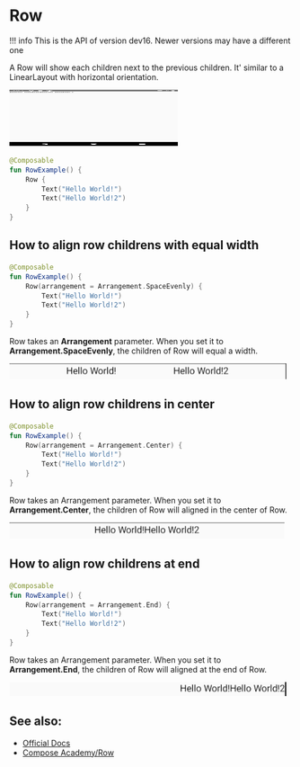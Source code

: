 # Row

!!! info
    This is the API of version dev16. Newer versions may have a different one

A Row will show each children next to the previous children. It' similar to a LinearLayout with horizontal orientation.


<p align="left">
  <img src ="../../images/layout/row/RowExample.png" height=100 width=300 />
</p>

```kotlin
@Composable
fun RowExample() {
    Row {
        Text("Hello World!")
        Text("Hello World!2")
    }
}
```

## How to align row childrens with equal width
```kotlin
@Composable
fun RowExample() {
    Row(arrangement = Arrangement.SpaceEvenly) {
        Text("Hello World!")
        Text("Hello World!2")
    }
}
```

Row takes an **Arrangement** parameter. When you set it to **Arrangement.SpaceEvenly**, the children of Row will equal a width.

<p align="left">
  <img src ="../../images/layout/row/row_arrangement_space_evenly.png" />
</p>

## How to align row childrens in center
```kotlin
@Composable
fun RowExample() {
    Row(arrangement = Arrangement.Center) {
        Text("Hello World!")
        Text("Hello World!2")
    }
}
```
Row takes an Arrangement parameter. When you set it to **Arrangement.Center**, the children of Row will aligned in the center of Row.

<p align="left">
  <img src ="../../images/layout/row/arrange_center.png" />
</p>

## How to align row childrens at end
```kotlin
@Composable
fun RowExample() {
    Row(arrangement = Arrangement.End) {
        Text("Hello World!")
        Text("Hello World!2")
    }
}
```
Row takes an Arrangement parameter. When you set it to **Arrangement.End**, the children of Row will aligned at the end of Row.

<p align="left">
  <img src ="../../images/layout/row/arrangement_end.png" />
</p>


## See also:
* [Official Docs](https://developer.android.com/reference/kotlin/androidx/ui/layout/package-summary#row)
* [Compose Academy/Row](https://compose.academy/academy/layout/row/)
